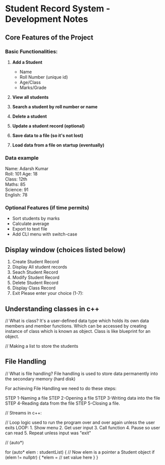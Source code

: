 # Student Record System - Development Notes

## Core Features of the Project

### Basic Functionalities:

1. **Add a Student**
    * Name
    * Roll Number (unique id)
    * Age/Class
    * Marks/Grade

2. **View all students**
3. **Search a student by roll number or name**
4. **Delete a student**
5. **Update a student record (optional)**
6. **Save data to a file (so it's not lost)**
7. **Load data from a file on startup (eventually)**

### Data example

Name: Adarsh Kumar  
Roll: 101 
Age: 18  
Class: 12th  
Maths: 85  
Science: 91  
English: 78


### Optional Features (if time permits)

* Sort students by marks
* Calculate average
* Export to text file
* Add CLI menu with switch-case


## Display window (choices listed below)
1. Create Student Record
2. Display All student records
3. Seach Student Record
4. Modify Student Record
5. Delete Student Record
6. Display Class Record
7. Exit
Please enter your choice (1-7):


## Understanding classes in c++
// What is class?
It's a user-defined data type which holds its own data members and member functions. 
Which can be accessed by creating instance of class which is known as object.
Class is like blueprint for an object.

// Making a list to store the students


## File Handling 

// What is file handling?
File handling is used to store data permanently into the secondary memory (hard disk)

For achieving File Handling we need to do these steps:

 STEP 1-Naming a file
 STEP 2-Opening a file
 STEP 3-Writing data into the file
 STEP 4-Reading data from the file
 STEP 5-Closing a file.


// Streams in c++:


// Loop logic used to run the program over and over again unless the user exits 
LOOP:
    1. Show menu
    2. Get user input
    3. Call function
    4. Pause so user can read
    5. Repeat unless input was "exit"



<!-- Modifying the element of ranged based for loop through Pointer -->
// (auto*)

for (auto* elem : studentList) {
    // Now elem is a pointer a Student object
    if (elem != nullptr) {
        *elem = // set value here 
    }
}